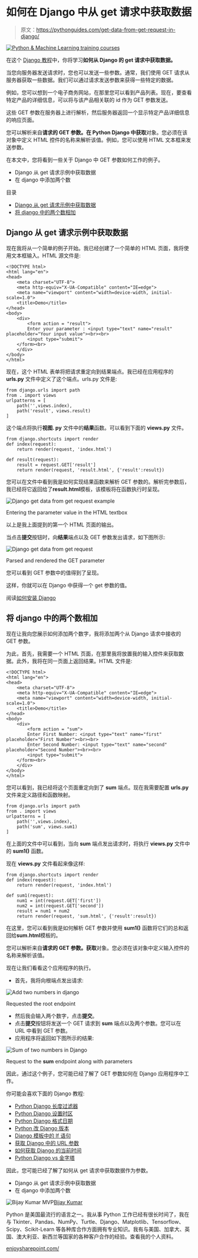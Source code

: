 # 如何在 Django 中从 get 请求中获取数据

> 原文：<https://pythonguides.com/get-data-from-get-request-in-django/>

[![Python & Machine Learning training courses](img/49ec9c6da89a04c9f45bab643f8c765c.png)](https://sharepointsky.teachable.com/p/python-and-machine-learning-training-course)

在这个 [Django 教程](https://pythonguides.com/setup-django-project/)中，你将学习**如何从 Django 的 get 请求中获取数据。**

当您向服务器发送请求时，您也可以发送一些参数。通常，我们使用 GET 请求从服务器获取一些数据。我们可以通过请求发送参数来获得一些特定的数据。

例如，您可以想到一个电子商务网站，在那里您可以看到产品列表。现在，要查看特定产品的详细信息，可以将与该产品相关联的 id 作为 GET 参数发送。

这些 GET 参数在服务器上进行解析，然后服务器返回一个显示特定产品详细信息的响应页面。

您可以解析来自**请求的 GET 参数。在 Python Django 中获取**对象。您必须在该对象中定义 HTML 控件的名称来解析该值。例如，您可以使用 HTML 文本框来发送参数。

在本文中，您将看到一些关于 Django 中 GET 参数如何工作的例子。

*   Django 从 get 请求示例中获取数据
*   在 django 中添加两个数

目录

[](#)

*   [Django 从 get 请求示例中获取数据](#Django_get_data_from_get_request_example "Django get data from get request example")
*   [将 django 中的两个数相加](#Add_two_numbers_in_django "Add two numbers in django")

## Django 从 get 请求示例中获取数据

现在我将从一个简单的例子开始。我已经创建了一个简单的 HTML 页面，我将使用文本框输入。HTML 源文件是:

```
<!DOCTYPE html>
<html lang="en">
<head>
    <meta charset="UTF-8">
    <meta http-equiv="X-UA-Compatible" content="IE=edge">
    <meta name="viewport" content="width=device-width, initial-scale=1.0">
    <title>Demo</title>
</head>
<body>
    <div>
        <form action = "result">
        Enter your parameter : <input type="text" name="result" placeholder="Your input value"><br><br>
        <input type="submit">
    </form><br>
    </div>
</body>
</html>
```

现在，这个 HTML 表单将把请求重定向到结果端点。我已经在应用程序的 **urls.py** 文件中定义了这个端点。urls.py 文件是:

```
from django.urls import path
from . import views
urlpatterns = [
    path('',views.index),
    path('result', views.result)
]
```

这个端点将执行**视图. py** 文件中的**结果**函数。可以看到下面的 **views.py** 文件。

```
from django.shortcuts import render
def index(request):
    return render(request, 'index.html')

def result(request):
    result = request.GET['result']
    return render(request, 'result.html', {'result':result}) 
```

您可以在文件中看到我是如何实现结果函数来解析 GET 参数的。解析完参数后，我已经将它返回给了**result.html**模板，该模板将在函数执行时呈现。

![Django get data from get request example](img/f95d9527933fa41cfbb09a2003220f94.png "Django get data from get request")

Entering the parameter value in the HTML textbox

以上是我上面提到的第一个 HTML 页面的输出。

当点击**提交**按钮时，向**结果**端点以及 GET 参数发出请求，如下图所示:

![Django get data from get request](img/026bc68ce7871a8c1879da0efd2caa56.png "Django get data from get request")

Parsed and rendered the GET parameter

您可以看到 GET 参数中的值得到了呈现。

这样，你就可以在 Django 中获得一个 get 参数的值。

阅读[如何安装 Django](https://pythonguides.com/how-to-install-django/)

## 将 django 中的两个数相加

现在让我向您展示如何添加两个数字，我将添加两个从 Django 请求中接收的 GET 参数。

为此，首先，我需要一个 HTML 页面，在那里我将放置我的输入控件来获取数据。此外，我将在同一页面上返回结果。HTML 文件是:

```
<!DOCTYPE html>
<html lang="en">
<head>
    <meta charset="UTF-8">
    <meta http-equiv="X-UA-Compatible" content="IE=edge">
    <meta name="viewport" content="width=device-width, initial-scale=1.0">
    <title>Demo</title>
</head>
<body>
    <div>
        <form action = "sum">
        Enter First Number: <input type="text" name="first" placeholder="First Number"><br><br>
        Enter Second Number: <input type="text" name="second" placeholder="Second Number"><br><br>
        <input type="submit">
    </form><br>
    </div>
</body>
</html>
```

您可以看到，我已经将这个页面重定向到了 **sum** 端点。现在我需要配置 **urls.py** 文件来定义路径和函数映射。

```
from django.urls import path
from . import views
urlpatterns = [
    path('',views.index),
    path('sum', views.sum1)
]
```

在上面的文件中可以看到，当向 **sum** 端点发出请求时，将执行 **views.py** 文件中的 **sum1()** 函数。

现在 **views.py** 文件看起来像这样:

```
from django.shortcuts import render
def index(request):
    return render(request, 'index.html')

def sum1(request):
    num1 = int(request.GET['first'])
    num2 = int(request.GET['second'])
    result = num1 + num2
    return render(request, 'sum.html', {'result':result})
```

在这里，您可以看到我是如何解析 GET 参数并使用 **sum1()** 函数将它们的总和返回给**sum.html**模板的。

您可以解析来自**请求的 GET 参数。获取**对象。您必须在该对象中定义输入控件的名称来解析该值。

现在让我们看看这个应用程序的执行。

*   首先，我将向根端点发出请求:

![Add two numbers in django](img/656383b9efd43c38bc81276e426adb07.png "Add two numbers in django")

Requested the root endpoint

*   然后我会输入两个数字，点击**提交**。
*   点击**提交**按钮将发送一个 GET 请求到 **sum** 端点以及两个参数。您可以在 URL 中看到 GET 参数。
*   应用程序将返回如下图所示的结果:

![Sum of two numbers in Django](img/e17e293e0619f3f535b8efdd74977232.png "Sum of two numbers in Django")

Request to the **sum** endpoint along with parameters

因此，通过这个例子，您可能已经了解了 GET 参数如何在 Django 应用程序中工作。

你可能会喜欢下面的 Django 教程:

*   [Python Django 长度过滤器](https://pythonguides.com/python-django-length-filter/)
*   [Python Django 设置时区](https://pythonguides.com/python-django-set-timezone/)
*   [Python Django 格式日期](https://pythonguides.com/python-django-format-date/)
*   [Python 改 Django 版本](https://pythonguides.com/python-change-django-version/)
*   [Django 模板中的 If 语句](https://pythonguides.com/if-statement-in-django-template/)
*   [获取 Django 中的 URL 参数](https://pythonguides.com/get-url-parameters-in-django/)
*   [如何获取 Django 的当前时间](https://pythonguides.com/how-to-get-current-time-in-django/)
*   [Python Django vs 金字塔](https://pythonguides.com/python-django-vs-pyramid/)

因此，您可能已经了解了如何从 get 请求中获取数据作为参数。

*   Django 从 get 请求示例中获取数据
*   在 django 中添加两个数

![Bijay Kumar MVP](img/9cb1c9117bcc4bbbaba71db8d37d76ef.png "Bijay Kumar MVP")[Bijay Kumar](https://pythonguides.com/author/fewlines4biju/)

Python 是美国最流行的语言之一。我从事 Python 工作已经有很长时间了，我在与 Tkinter、Pandas、NumPy、Turtle、Django、Matplotlib、Tensorflow、Scipy、Scikit-Learn 等各种库合作方面拥有专业知识。我有与美国、加拿大、英国、澳大利亚、新西兰等国家的各种客户合作的经验。查看我的个人资料。

[enjoysharepoint.com/](https://enjoysharepoint.com/)[](https://www.facebook.com/fewlines4biju "Facebook")[](https://www.linkedin.com/in/fewlines4biju/ "Linkedin")[](https://twitter.com/fewlines4biju "Twitter")